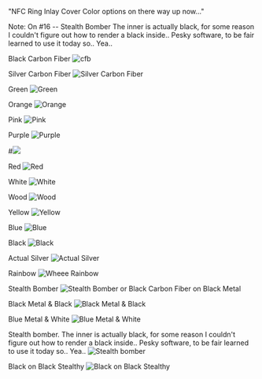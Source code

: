 "NFC Ring Inlay Cover Color options on there way up now..." 

Note: On #16 -- Stealth Bomber The inner is actually black, for some reason I couldn't figure out how to render a black inside..  Pesky software, to be fair learned to use it today so..  Yea..

Black Carbon Fiber
![cfb](1.png)

Silver Carbon Fiber
![Silver Carbon Fiber](2.png)

Green
![Green](3.png)

Orange
![Orange](4.png)

Pink
![Pink](5.png)

Purple
![Purple](6.png)

#![](7.png)

Red
![Red](8.png)

White
![White](9.png)

Wood
![Wood](10.png)

Yellow
![Yellow](11.png)

Blue
![Blue](12.png)

Black
![Black](13.png)

Actual Silver
![Actual Silver](14.png)

Rainbow
![Wheee Rainbow](15.png)

Stealth Bomber
![Stealth Bomber or Black Carbon Fiber on Black Metal](16.png)

Black Metal & Black
![Black Metal & Black](17.png)

Blue Metal & White
![Blue Metal & White](18.png)

Stealth bomber. The inner is actually black, for some reason I couldn't figure out how to render a black inside..  Pesky software, to be fair learned to use it today so..  Yea..
![Stealth bomber](16.png)

Black on Black Stealthy
![Black on Black Stealthy](17.png)
